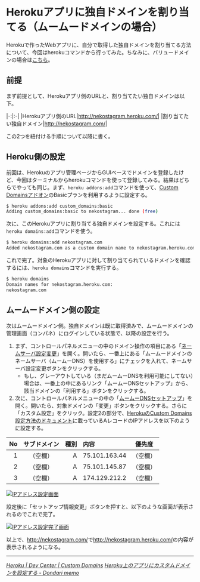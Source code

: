 # <span>Herokuアプリに独自ドメインを割り当てる</span><span>（ムームードメインの場合）</span>

Herokuで作ったWebアプリに、自分で取得した独自ドメインを割り当てる方法について、今回はherokuコマンドから行ってみた。ちなみに、バリュードメインの場合は[こちら](/2011/05/15/ruby-heroku-web-app-value-domain)。

<!-- READMORE -->


## 前提

まず前提として、Herokuアプリ側のURLと、割り当てたい独自ドメインは以下。

|-:|:-|
|Herokuアプリ側のURL|<http://nekostagram.heroku.com/>|
|割り当てたい独自ドメイン|<http://nekostagram.com/>|

この2つを紐付ける手順について以降に書く。


## Heroku側の設定

前回は、Herokuのアプリ管理ページからGUIベースでドメインを登録したけど、今回はターミナルからherokuコマンドを使って登録してみる。結果はどちらでやっても同じ。まず、`heroku addons:add`コマンドを使って、[Custom Domainsアドオン](http://addons.heroku.com/custom_domains)のBasicプランを利用するように設定する。

~~~ sh
$ heroku addons:add custom_domains:basic
Adding custom_domains:basic to nekostagram... done (free)
~~~

次に、このHerokuアプリに割り当てる独自ドメインを設定する。これには`heroku domains:add`コマンドを使う。

~~~ sh
$ heroku domains:add nekostagram.com
Added nekostagram.com as a custom domain name to nekostagram.heroku.com
~~~

これで完了。対象のHerokuアプリに対して割り当てられているドメインを確認するには、`heroku domains`コマンドを実行する。

~~~ sh
$ heroku domains
Domain names for nekostagram.heroku.com:
nekostagram.com
~~~


## ムームードメイン側の設定

次はムームードメイン側。独自ドメインは既に取得済みで、ムームードメインの管理画面（コンパネ）にログインしている状態で、以降の設定を行う。

1. まず、コントロールパネルメニューの中のドメイン操作の項目にある「[ネームサーバ設定変更](https://muumuu-domain.com/?mode=conpane&state=dns_list)」を開く。開いたら、一番上にある「ムームードメインのネームサーバ（ムームーDNS）を使用する」にチェックを入れて、ネームサーバ設定変更ボタンをクリックする。
    - もし、グレーアウトしている（まだムームーDNSを利用可能にしてない）場合は、一番上の中にあるリンク「ムームーDNSセットアップ」から、該当ドメインの「利用する」ボタンをクリックする。
2. 次に、コントロールパネルメニューの中の「[ムームーDNSセットアップ](https://muumuu-domain.com/?mode=conpane&state=muudns_list)」を開く。開いたら、対象ドメインの「変更」ボタンをクリックする。さらに「カスタム設定」をクリック。設定2の部分で、[HerokuのCustom Domains設定方法のドキュメント](http://devcenter.heroku.com/posts/custom-domains#dns_setup)に載っているAレコードのIPアドレスを以下のように設定する。

|No|サブドメイン|種別|内容|優先度|
|-:|:-:|-:|:-|:-:|
|1|（空欄）|A|75.101.163.44|（空欄）|
|2|（空欄）|A|75.101.145.87|（空欄）|
|3|（空欄）|A|174.129.212.2|（空欄）|


[![IPアドレス設定画面](/assets/2011/05/16/ruby-heroku-web-app-muumuu-domain-01.png)](/assets/2011/05/16/ruby-heroku-web-app-muumuu-domain-01.png)

設定後に「セットアップ情報変更」ボタンを押すと、以下のような画面が表示されるのでこれで完了。

[![IPアドレス設定完了画面](/assets/2011/05/16/ruby-heroku-web-app-muumuu-domain-02.png)](/assets/2011/05/16/ruby-heroku-web-app-muumuu-domain-02.png)


以上で、<http://nekostagram.com/>で<http://nekostagram.heroku.com/>の内容が表示されるようになる。

* * *

<cite>[Heroku | Dev Center | Custom Domains](http://devcenter.heroku.com/posts/custom-domains)</cite>
<cite>[Heroku上のアプリにカスタムドメインを設定する - Dondari memo](http://www.dondari.com/index.php/Heroku%E4%B8%8A%E3%81%AE%E3%82%A2%E3%83%97%E3%83%AA%E3%81%AB%E3%82%AB%E3%82%B9%E3%82%BF%E3%83%A0%E3%83%89%E3%83%A1%E3%82%A4%E3%83%B3%E3%82%92%E8%A8%AD%E5%AE%9A%E3%81%99%E3%82%8B)</cite>
